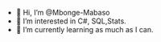 - 👋 Hi, I’m @Mbonge-Mabaso
- 👀 I’m interested in C#, SQL,Stats.
- 🌱 I’m currently learning as much as I can. 


<!---
Mbonge-Mabaso/Mbonge-Mabaso is a ✨ special ✨ repository because its `README.md` (this file) appears on your GitHub profile.
You can click the Preview link to take a look at your changes.
--->
